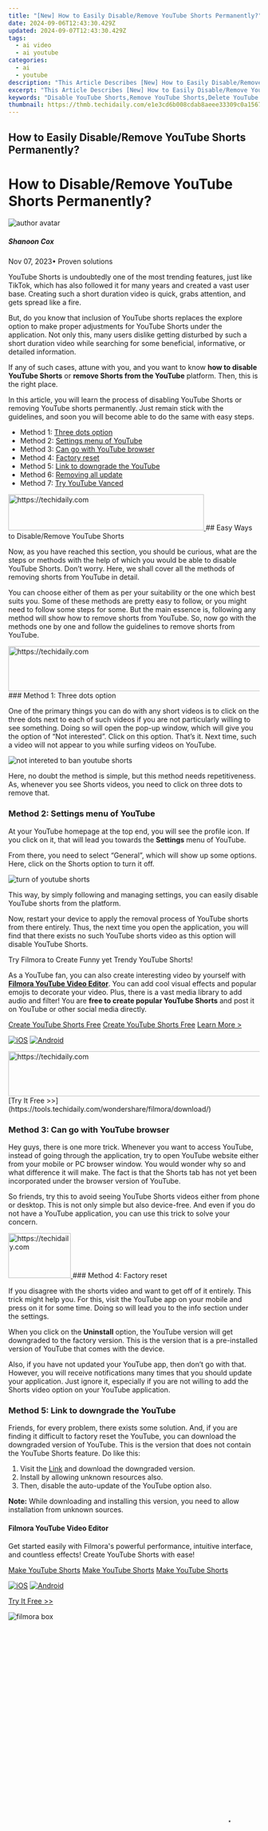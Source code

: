 ```yaml
---
title: "[New] How to Easily Disable/Remove YouTube Shorts Permanently?"
date: 2024-09-06T12:43:30.429Z
updated: 2024-09-07T12:43:30.429Z
tags:
  - ai video
  - ai youtube
categories:
  - ai
  - youtube
description: "This Article Describes [New] How to Easily Disable/Remove YouTube Shorts Permanently?"
excerpt: "This Article Describes [New] How to Easily Disable/Remove YouTube Shorts Permanently?"
keywords: "Disable YouTube Shorts,Remove YouTube Shorts,Delete YouTube Shorts,Turn Off YouTube Shorts,End YouTube Shorts,Uninstall YouTube Shorts,Eliminate YouTube Shorts,Eliminate YouTube Snippets,Stop YouTube Shorts,End YouTube Quick Views,Forget YouTube Shorts"
thumbnail: https://thmb.techidaily.com/e1e3cd6b008cdab8aeee33309c0a15674cf83671f125b94d0f79189ce7d24b4f.jpg
---
```


## How to Easily Disable/Remove YouTube Shorts Permanently?

# How to Disable/Remove YouTube Shorts Permanently?

![author avatar](https://images.wondershare.com/filmora/article-images/shannon-cox.jpg)

##### Shanoon Cox

 Nov 07, 2023• Proven solutions

YouTube Shorts is undoubtedly one of the most trending features, just like TikTok, which has also followed it for many years and created a vast user base. Creating such a short duration video is quick, grabs attention, and gets spread like a fire.

But, do you know that inclusion of YouTube shorts replaces the explore option to make proper adjustments for YouTube Shorts under the application. Not only this, many users dislike getting disturbed by such a short duration video while searching for some beneficial, informative, or detailed information.

If any of such cases, attune with you, and you want to know **how to disable YouTube Shorts** or **remove Shorts from the YouTube** platform. Then, this is the right place.

In this article, you will learn the process of disabling YouTube Shorts or removing YouTube shorts permanently. Just remain stick with the guidelines, and soon you will become able to do the same with easy steps.

* Method 1: [Three dots option](#1)
* Method 2: [Settings menu of YouTube](#2)
* Method 3: [Can go with YouTube browser](#3)
* Method 4: [Factory reset](#4)
* Method 5: [Link to downgrade the YouTube](#5)
* Method 6: [Removing all update](#6)
* Method 7: [Try YouTube Vanced](#7)

<!-- affiliate ads begin -->
<a href="https://aligracehair.sjv.io/c/5597632/2115949/19272" target="_top" id="2115949">
  <img src="//a.impactradius-go.com/display-ad/19272-2115949" border="0" alt="https://techidaily.com" width="392" height="72"/>
</a>
<img height="0" width="0" src="https://aligracehair.sjv.io/i/5597632/2115949/19272" style="position:absolute;visibility:hidden;" border="0" />
<!-- affiliate ads end -->
## Easy Ways to Disable/Remove YouTube Shorts

Now, as you have reached this section, you should be curious, what are the steps or methods with the help of which you would be able to disable YouTube Shorts. Don’t worry. Here, we shall cover all the methods of removing shorts from YouTube in detail.

You can choose either of them as per your suitability or the one which best suits you. Some of these methods are pretty easy to follow, or you might need to follow some steps for some. But the main essence is, following any method will show how to remove shorts from YouTube. So, now go with the methods one by one and follow the guidelines to remove shorts from YouTube.

<!-- affiliate ads begin -->
<a href="https://bluettiit.sjv.io/c/5597632/2114265/17093" target="_top" id="2114265">
  <img src="//a.impactradius-go.com/display-ad/17093-2114265" border="0" alt="https://techidaily.com" width="728" height="90"/>
</a>
<img height="0" width="0" src="https://bluettiit.sjv.io/i/5597632/2114265/17093" style="position:absolute;visibility:hidden;" border="0" />
<!-- affiliate ads end -->
### Method 1: Three dots option

One of the primary things you can do with any short videos is to click on the three dots next to each of such videos if you are not particularly willing to see something. Doing so will open the pop-up window, which will give you the option of “Not interested”. Click on this option. That’s it. Next time, such a video will not appear to you while surfing videos on YouTube.

![not intereted to ban youtube shorts](https://images.wondershare.com/filmora/disable-youtube-shorts-1.jpg)

Here, no doubt the method is simple, but this method needs repetitiveness. As, whenever you see Shorts videos, you need to click on three dots to remove that.

### Method 2: Settings menu of YouTube

At your YouTube homepage at the top end, you will see the profile icon. If you click on it, that will lead you towards the **Settings** menu of YouTube.

From there, you need to select “General”, which will show up some options. Here, click on the Shorts option to turn it off.

![turn of youtube shorts](https://images.wondershare.com/filmora/article-images/2023/04/turn-off-youtube-shorts.jpg)

This way, by simply following and managing settings, you can easily disable YouTube shorts from the platform.

Now, restart your device to apply the removal process of YouTube shorts from there entirely. Thus, the next time you open the application, you will find that there exists no such YouTube shorts video as this option will disable YouTube Shorts.

Try Filmora to Create Funny yet Trendy YouTube Shorts!

As a YouTube fan, you can also create interesting video by yourself with [**Filmora YouTube Video Editor**](https://tools.techidaily.com/wondershare/filmora/download/). You can add cool visual effects and popular emojis to decorate your video. Plus, there is a vast media library to add audio and filter! You are **free to create popular YouTube Shorts** and post it on YouTube or other social media directly.

[Create YouTube Shorts Free](https://tools.techidaily.com/wondershare/filmora/download/) [Create YouTube Shorts Free](https://tools.techidaily.com/wondershare/filmora/download/) [Learn More >](https://tools.techidaily.com/wondershare/filmora/download/)

[![iOS](https://images.wondershare.com/assets/images-common/badges-apple.svg)](https://app.adjust.com/w06dr6m%5F19za1f6) [![Android](https://images.wondershare.com/assets/images-common/badges-google.svg) ](https://app.adjust.com/w06dr6m%5F19za1f6)

<!-- affiliate ads begin -->
<a href="https://appsumo.8odi.net/c/5597632/2132160/7443" target="_top" id="2132160">
  <img src="//a.impactradius-go.com/display-ad/7443-2132160" border="0" alt="https://techidaily.com" width="600" height="90"/>
</a>
<img height="0" width="0" src="https://appsumo.8odi.net/i/5597632/2132160/7443" style="position:absolute;visibility:hidden;" border="0" />
<!-- affiliate ads end -->
[Try It Free >>](https://tools.techidaily.com/wondershare/filmora/download/)

### Method 3: Can go with YouTube browser

Hey guys, there is one more trick. Whenever you want to access YouTube, instead of going through the application, try to open YouTube website either from your mobile or PC browser window. You would wonder why so and what difference it will make. The fact is that the Shorts tab has not yet been incorporated under the browser version of YouTube.

So friends, try this to avoid seeing YouTube Shorts videos either from phone or desktop. This is not only simple but also device-free. And even if you do not have a YouTube application, you can use this trick to solve your concern.

<!-- affiliate ads begin -->
<a href="https://aligracehair.sjv.io/c/5597632/2135351/19272" target="_top" id="2135351">
  <img src="//a.impactradius-go.com/display-ad/19272-2135351" border="0" alt="https://techidaily.com" width="125" height="90"/>
</a>
<img height="0" width="0" src="https://aligracehair.sjv.io/i/5597632/2135351/19272" style="position:absolute;visibility:hidden;" border="0" />
<!-- affiliate ads end -->
### Method 4: Factory reset

If you disagree with the shorts video and want to get off of it entirely. This trick might help you. For this, visit the YouTube app on your mobile and press on it for some time. Doing so will lead you to the info section under the settings.

When you click on the **Uninstall** option, the YouTube version will get downgraded to the factory version. This is the version that is a pre-installed version of YouTube that comes with the device.

Also, if you have not updated your YouTube app, then don’t go with that. However, you will receive notifications many times that you should update your application. Just ignore it, especially if you are not willing to add the Shorts video option on your YouTube application.

### Method 5: Link to downgrade the YouTube

Friends, for every problem, there exists some solution. And, if you are finding it difficult to factory reset the YouTube, you can download the downgraded version of YouTube. This is the version that does not contain the YouTube Shorts feature. Do like this:

1. Visit the [Link](https://www.apkmirror.com/apk/google-inc/youtube/youtube-14-12-56-release/youtube-14-12-56-16-android-apk-download/) and download the downgraded version.
2. Install by allowing unknown resources also.
3. Then, disable the auto-update of the YouTube option also.

**Note:** While downloading and installing this version, you need to allow installation from unknown sources.

#### Filmora YouTube Video Editor

Get started easily with Filmora's powerful performance, intuitive interface, and countless effects! Create YouTube Shorts with ease!

[Make YouTube Shorts](https://tools.techidaily.com/wondershare/filmora/download/) [Make YouTube Shorts](https://tools.techidaily.com/wondershare/filmora/download/) [Make YouTube Shorts](https://tools.techidaily.com/wondershare/filmora/download/)

[![iOS](https://images.wondershare.com/assets/images-common/badges-apple.svg)](https://app.adjust.com/w06dr6m%5F19za1f6) [![Android](https://images.wondershare.com/assets/images-common/badges-google.svg) ](https://app.adjust.com/w06dr6m%5F19za1f6)

[Try It Free >>](https://tools.techidaily.com/wondershare/filmora/download/)

![filmora box](https://images.wondershare.com/filmora/banner/filmora-latest-product-box-right-side.png)

<!-- affiliate ads begin -->
<span id="1484963">
					<video width="864" height="864" style="cursor:pointer"
           poster="//a.impactradius-go.com/display-clicktoplayimage/1484963.png"
           onclick="if(!this.playClicked){this.play();this.setAttribute('controls',true);this.playClicked=true;}">
	   <source src="//a.impactradius-go.com/display-ad/16446-1484963">
	   <img src="//a.impactradius-go.com/display-clicktoplayimage/1484963.png" style="border: none; height: 100%; width: 100%; object-fit: contain">
	</video>
	<div style="width:540px;text-align:center"><a href="javascript:window.open(decodeURIComponent('https%3A%2F%2Flaganoo.pxf.io%2Fc%2F5597632%2F1484963%2F16446'), '_blank');void(0);">Click here</a></div>
</span>
<img height="0" width="0" src="https://imp.pxf.io/i/5597632/1484963/16446" style="position:absolute;visibility:hidden;" border="0" />
<!-- affiliate ads end -->
<!-- affiliate ads begin -->
<a href="https://appsumo.8odi.net/c/5597632/2123740/7443" target="_top" id="2123740">
  <img src="//a.impactradius-go.com/display-ad/7443-2123740" border="0" alt="https://techidaily.com" width="728" height="90"/>
</a>
<img height="0" width="0" src="https://appsumo.8odi.net/i/5597632/2123740/7443" style="position:absolute;visibility:hidden;" border="0" />
<!-- affiliate ads end -->
### Method 6: Removing all update

There exists one more simple trick to understand how to turn off YouTube Shorts. That is to remove all update options. How to do that, follow the below-mentioned steps you can do so.

On your smartphone, open the **Settings** \> **Apps** or **Manage Apps** option > choose **YouTube** app> at the top right end, click on three dots there > click on **Uninstall Updates**. That will replace your YouTube app with that of the older version of YouTube.

![filmora](https://images.wondershare.com/filmora/disable-youtube-shorts-4.jpg)

<!-- affiliate ads begin -->
<a href="https://aidotcom.pxf.io/c/5597632/2134499/19576" target="_top" id="2134499">
  <img src="//a.impactradius-go.com/display-ad/19576-2134499" border="0" alt="https://techidaily.com" width="600" height="90"/>
</a>
<img height="0" width="0" src="https://aidotcom.pxf.io/i/5597632/2134499/19576" style="position:absolute;visibility:hidden;" border="0" />
<!-- affiliate ads end -->
Using this method, you can remove shorts easily from YouTube. And, it is not going to take much amount of time. So, go and follow the steps.

### Method 7: Try YouTube Vanced

Wait, the list is not over yet. If none of the previous methods work, try **YouTube Vanced**, the advanced and premium version of YouTube to get rid of YouTube Shorts. Well, not only that, but YouTube Vanced also comes up with multiple services that you can enjoy along with it, such as disabling YouTube Shorts, blocking ads, stories, or any of the sponsored features.

If not sure how to go about it, then let’s have a look over the following steps that will guide you to get YouTube Vanced.

**Step 1: Download YouTube Vanced**

First, download the YouTube Vanced application from its website.

**Step 2: Install and complete the setup process**

After that, complete the installation process and follow the on-screen direction rightly to make it work effectively for you.

**Note:** If you are downloading from the website, not from the app store, then there might appear the warning. So ignore that and go with the downloading and installation process.

**Step 3: Open application and visit settings**

Once you have launched the application, under the settings, you need to go for the **Vanced settings** option> there opt for "Ad settings" > at the end of the page, switch on the **Shorts shelf**.

![filmora](https://images.wondershare.com/filmora/disable-youtube-shorts-5.jpg)

Doing so will disable the YouTube Shorts option from the **Home** screen.

Alternatively, remove the **YouTube Shorts** button also from the screen. Under the “Vanced settings” > Visit **Layout settings** \> Switch on the **Comments location** option. That will further remove the Shorts button from the bottom end of the Home screen of the YouTube page.

![filmora](https://images.wondershare.com/filmora/disable-youtube-shorts-6.jpg)

<!-- affiliate ads begin -->
<a href="https://appsumo.8odi.net/c/5597632/2130873/7443" target="_top" id="2130873">
  <img src="//a.impactradius-go.com/display-ad/7443-2130873" border="0" alt="https://techidaily.com" width="600" height="90"/>
</a>
<img height="0" width="0" src="https://appsumo.8odi.net/i/5597632/2130873/7443" style="position:absolute;visibility:hidden;" border="0" />
<!-- affiliate ads end -->
Voila, now you can say that you get rid of those shorts videos by removing shorts from YouTube using YouTube Vanced option.

Thus, following the methods mentioned above gives you multiple ways to turn off shorts on YouTube. I hope that now you will be able to use YouTube without any concern or interference of YouTube Shorts videos.

![filmora logo](https://neveragain.allstatics.com/2019/assets/icon/logo/filmora-horizontal.svg)

<!-- affiliate ads begin -->
<a href="https://bluettius.sjv.io/c/5597632/2139110/17108" target="_top" id="2139110">
  <img src="//a.impactradius-go.com/display-ad/17108-2139110" border="0" alt="https://techidaily.com" width="468" height="60"/>
</a>
<img height="0" width="0" src="https://bluettius.sjv.io/i/5597632/2139110/17108" style="position:absolute;visibility:hidden;" border="0" />
<!-- affiliate ads end -->
## A cross-platform for making videos anywhere for all creators

![filmora-02](https://images.wondershare.com/filmora/filmora12/side_brand_filmora12.png)

 Why your video editing isn't good enough? How about some creative inspo?

* 100 Million+ Users
* 150+ Countries and Regions
* 4 Million+ Social Media Followers
* 5 Million+ Stock Media for Use

[Try It Free](https://tools.techidaily.com/wondershare/filmora/download/) [Try It Free](https://tools.techidaily.com/wondershare/filmora/download/)

[Try It Free](https://apps.apple.com/app/apple-store/id1459336970?pt=169436&ct=official-website&mt=8)

[Try It Free](https://app.adjust.com/b0k9hf2%5F4bsu85t)

 \* Secure Download

![filmora12](https://images.wondershare.com/filmora/12-filmora/img/filmora12-01.png)

<!-- affiliate ads begin -->
<span id="1993647">
					<video width="128" height="480" style="cursor:pointer"
           poster="//a.impactradius-go.com/display-clicktoplayimage/1993647.png"
           onclick="if(!this.playClicked){this.play();this.setAttribute('controls',true);this.playClicked=true;}">
	   <source src="//a.impactradius-go.com/display-ad/22993-1993647">
	   <img src="//a.impactradius-go.com/display-clicktoplayimage/1993647.png" style="border: none; height: 100%; width: 100%; object-fit: contain">
	</video>
	<div style="width:80px;text-align:center"><a href="javascript:window.open(decodeURIComponent('https%3A%2F%2Fhomestyler.sjv.io%2Fc%2F5597632%2F1993647%2F22993'), '_blank');void(0);">Click here</a></div>
</span>
<img height="0" width="0" src="https://imp.pxf.io/i/5597632/1993647/22993" style="position:absolute;visibility:hidden;" border="0" />
<!-- affiliate ads end -->
<!-- affiliate ads begin -->
<a href="https://appsumo.8odi.net/c/5597632/2118304/7443" target="_top" id="2118304">
  <img src="//a.impactradius-go.com/display-ad/7443-2118304" border="0" alt="https://techidaily.com" width="600" height="90"/>
</a>
<img height="0" width="0" src="https://appsumo.8odi.net/i/5597632/2118304/7443" style="position:absolute;visibility:hidden;" border="0" />
<!-- affiliate ads end -->
### Conclusion

YouTube has always been the favorite choice for many users to explain videos under the same platform just a few steps away. Somehow, the YouTube Shorts will not be a good choice for those dedicated users who always explore YouTube for detailed videos or information.

Thus, keeping that issue in mind, this article assisted with both the ways to turn off YouTube shorts or remove YouTube shorts with simple steps.

So, friends, let’s not wait for anymore. Scroll up the article and get a detailed steps-wise guide and get a good grab of the process. So that your concern will get resolved, and soon you will be able to access the platform with the last look.

![author avatar](https://images.wondershare.com/filmora/article-images/shannon-cox.jpg)

Shanoon Cox

Shanoon Cox is a writer and a lover of all things video.

Follow @Shanoon Cox

<span class="atpl-alsoreadstyle">Also read:</span>
<div><ul>
<li><a href="https://facebook-video-share.techidaily.com/new-2024-approved-essential-5-gaming-earbuds-for-video-creators/"><u>[New] 2024 Approved  Essential 5 Gaming Earbuds for Video Creators</u></a></li>
<li><a href="https://tiktok-clips.techidaily.com/new-2024-approved-moments-in-music-hot-20-rap-songs-dominating-tiktok/"><u>[New] 2024 Approved  Moments in Music  Hot 20 Rap Songs Dominating TikTok</u></a></li>
<li><a href="https://youtube-videos.techidaily.com/new-alternative-classics-new-filmmaking-titles-to-love/"><u>[New] Alternative Classics  New Filmmaking Titles to Love</u></a></li>
<li><a href="https://youtube-videos.techidaily.com/new-creating-a-cash-flow-from-content-youtubes-monetization-techniques-for-the-future/"><u>[New] Creating a Cash Flow From Content  YouTube's Monetization Techniques for the Future</u></a></li>
<li><a href="https://youtube-videos.techidaily.com/new-essential-steps-to-implement-video-card-anchors-on-youtube/"><u>[New] Essential Steps to Implement Video Card Anchors on YouTube</u></a></li>
<li><a href="https://facebook-record-videos.techidaily.com/new-in-2024-best-youtube-to-webm-tools-a-compreenasive-review-and-ranking/"><u>[New] In 2024, Best YouTube-to-WebM Tools  A Compreenasive Review & Ranking</u></a></li>
<li><a href="https://extra-support.techidaily.com/new-speed-photography-showdown-gopro-hero-4-vs-ghost-s-drift/"><u>[New] Speed Photography Showdown  GoPro Hero 4 VS Ghost-S Drift</u></a></li>
<li><a href="https://vp-tips.techidaily.com/new-ultimate-software-guide-for-tempo-alteration-for-2024/"><u>[New] Ultimate Software Guide for Tempo Alteration for 2024</u></a></li>
<li><a href="https://screen-capture.techidaily.com/updated-2024-approved-innovative-strategies-for-displaying-your-screen-in-google-meet/"><u>[Updated] 2024 Approved  Innovative Strategies for Displaying Your Screen in Google Meet</u></a></li>
<li><a href="https://youtube-videos.techidaily.com/updated-champion-toolkit-10-budget-friendly-caption-extractors/"><u>[Updated] Champion Toolkit  10 Budget-Friendly Caption Extractors</u></a></li>
<li><a href="https://youtube-videos.techidaily.com/updated-efficient-viewing-the-comprehensive-guide-for-creating-youtube-watch-later-lists/"><u>[Updated] Efficient Viewing  The Comprehensive Guide for Creating YouTube Watch Later Lists</u></a></li>
<li><a href="https://youtube-videos.techidaily.com/updated-elevate-engagement-posting-youtube-video-on-fb/"><u>[Updated] Elevate Engagement  Posting YouTube Video on FB</u></a></li>
<li><a href="https://youtube-videos.techidaily.com/updated-elevate-your-videography-premiere-to-youtube-upload/"><u>[Updated] Elevate Your Videography  Premiere to YouTube Upload</u></a></li>
<li><a href="https://twitter-clips.techidaily.com/updated-in-2024-leveraging-tiktok-videos-for-twitter-audiences/"><u>[Updated] In 2024, Leveraging TikTok Videos for Twitter Audiences</u></a></li>
<li><a href="https://facebook-video-recording.techidaily.com/updated-the-beginners-pathway-to-leveraging-facebook-statistics/"><u>[Updated] The Beginner's Pathway to Leveraging Facebook Statistics</u></a></li>
<li><a href="https://extra-hints.techidaily.com/2024-approved-achieving-perfect-fisheye-sphere-shots/"><u>2024 Approved  Achieving Perfect Fisheye Sphere Shots</u></a></li>
<li><a href="https://youtube-videos.techidaily.com/2024-approved-channel-marketing-making-a-trailer-that-sells-more/"><u>2024 Approved  Channel Marketing  Making a Trailer that Sells More</u></a></li>
<li><a href="https://youtube-videos.techidaily.com/2024-approved-decoding-the-mystery-of-youtube-shorts/"><u>2024 Approved  Decoding the Mystery of YouTube Shorts</u></a></li>
<li><a href="https://youtube-videos.techidaily.com/2024-approved-diving-into-the-world-of-youtube-search-engine-rankings/"><u>2024 Approved  Diving Into the World of YouTube Search Engine Rankings</u></a></li>
<li><a href="https://youtube-videos.techidaily.com/2024-approved-driving-results-with-effective-youtube-advertising/"><u>2024 Approved  Driving Results with Effective YouTube Advertising</u></a></li>
<li><a href="https://youtube-videos.techidaily.com/2024-approved-enhance-your-yt-summary-top-notch-template-guides/"><u>2024 Approved  Enhance Your YT Summary  Top-Notch Template Guides</u></a></li>
<li><a href="https://youtube-videos.techidaily.com/2024-approved-epicurean-envoys-the-best-food-vloggers-to-watch/"><u>2024 Approved  Epicurean Envoys  The Best Food Vloggers to Watch</u></a></li>
<li><a href="https://youtube-videos.techidaily.com/2024-approved-erasing-the-spotlight-hide-visuals-in-shared-media/"><u>2024 Approved  Erasing the Spotlight  Hide Visuals in Shared Media</u></a></li>
<li><a href="https://ai-editing-video.techidaily.com/2024-approved-10-best-sony-lut-for-different-purposes/"><u>2024 Approved 10 Best Sony LUT for Different Purposes</u></a></li>
<li><a href="https://screen-mirror.techidaily.com/3-methods-to-mirror-oneplus-ace-2v-to-roku-drfone-by-drfone-android/"><u>3 Methods to Mirror OnePlus Ace 2V to Roku | Dr.fone</u></a></li>
<li><a href="https://youtube-videos.techidaily.com/7-easy-steps-for-a-subscriber-surge-on-youtube-for-2024/"><u>7 Easy Steps for a Subscriber Surge on YouTube for 2024</u></a></li>
<li><a href="https://techidaily.com/all-things-you-need-to-know-about-wipe-datafactory-reset-for-samsung-galaxy-a14-4g-drfone-by-drfone-reset-android-reset-android/"><u>All Things You Need to Know about Wipe Data/Factory Reset For Samsung Galaxy A14 4G | Dr.fone</u></a></li>
<li><a href="https://youtube-videos.techidaily.com/comedic-choreography-producing-funny-mock-films-for-2024/"><u>Comedic Choreography  Producing Funny Mock Films for 2024</u></a></li>
<li><a href="https://fake-location.techidaily.com/fixing-foneazy-mockgo-not-working-on-oppo-find-x7-drfone-by-drfone-virtual-android/"><u>Fixing Foneazy MockGo Not Working On Oppo Find X7 | Dr.fone</u></a></li>
<li><a href="https://location-social.techidaily.com/how-to-change-location-on-tiktok-to-see-more-content-on-your-apple-iphone-xr-drfone-by-drfone-virtual-ios/"><u>How to Change Location on TikTok to See More Content On your Apple iPhone XR | Dr.fone</u></a></li>
<li><a href="https://easy-unlock-android.techidaily.com/how-to-change-realme-gt-neo-5-se-lock-screen-password-by-drfone-android/"><u>How To Change Realme GT Neo 5 SE Lock Screen Password?</u></a></li>
<li><a href="https://blog-min.techidaily.com/how-to-rescue-lost-music-from-lava-storm-5g-by-fonelab-android-recover-music/"><u>How to Rescue Lost Music from Lava Storm 5G</u></a></li>
<li><a href="https://youtube-videos.techidaily.com/in-2024-10-best-travel-youtube-channels-to-follow/"><u>In 2024, 10 Best Travel Youtube Channels to Follow</u></a></li>
<li><a href="https://youtube-videos.techidaily.com/in-2024-beam-it-up-a-step-by-step-approach-to-youtube-video-luminance/"><u>In 2024, Beam It Up  A Step-By-Step Approach to YouTube Video Luminance</u></a></li>
<li><a href="https://youtube-videos.techidaily.com/in-2024-bulk-buy-subscribers-cost-effective-growth-strategy/"><u>In 2024, Bulk Buy Subscribers  Cost-Effective Growth Strategy</u></a></li>
<li><a href="https://youtube-videos.techidaily.com/in-2024-crafting-the-quintessential-thumbnails-for-live-video-success/"><u>In 2024, Crafting the Quintessential Thumbnails for Live Video Success</u></a></li>
<li><a href="https://youtube-videos.techidaily.com/in-2024-effortless-playlist-pivot-the-top-5-spotify-to-youtube-tools/"><u>In 2024, Effortless Playlist Pivot  The Top 5 Spotify-to-YouTube Tools</u></a></li>
<li><a href="https://android-transfer.techidaily.com/in-2024-how-can-you-transfer-files-from-oppo-a78-5g-to-iphone-151413-drfone-by-drfone-transfer-from-android-transfer-from-android/"><u>In 2024, How Can You Transfer Files From Oppo A78 5G To iPhone 15/14/13? | Dr.fone</u></a></li>
<li><a href="https://apple-account.techidaily.com/in-2024-turning-off-two-factor-authentication-on-apple-iphone-7-plus-5-tips-you-must-know-by-drfone-ios/"><u>In 2024, Turning Off Two Factor Authentication On Apple iPhone 7 Plus? 5 Tips You Must Know</u></a></li>
<li><a href="https://youtube-videos.techidaily.com/quick-start-guide-to-your-channels-easy-sign-up-button/"><u>Quick-Start Guide to Your Channel's Easy Sign Up Button</u></a></li>
<li><a href="https://youtube-videos.techidaily.com/skyrocketing-viewership-youtubes-quintessential-5-marketing-strategies/"><u>Skyrocketing Viewership - YouTube's Quintessential 5 Marketing Strategies</u></a></li>
<li><a href="https://unlock-android.techidaily.com/still-using-pattern-locks-with-vivo-v30-tips-tricks-and-helpful-advice-by-drfone-android/"><u>Still Using Pattern Locks with Vivo V30? Tips, Tricks and Helpful Advice</u></a></li>
<li><a href="https://youtube-videos.techidaily.com/tailoring-melodies-for-youtube-personalized-list-creation/"><u>Tailoring Melodies for YouTube  Personalized List Creation</u></a></li>
<li><a href="https://youtube-videos.techidaily.com/the-art-of-disguising-reality-learn-free-green-screen-techniques-via-vfx-leaders-on-4-video-platforms/"><u>The Art of Disguising Reality  Learn Free Green Screen Techniques via VFX Leaders on 4 Video Platforms</u></a></li>
<li><a href="https://youtube-videos.techidaily.com/unleash-potential-with-these-essential-editing-tips-for-beginners/"><u>Unleash Potential with These Essential Editing Tips for Beginners</u></a></li>
<li><a href="https://youtube-videos.techidaily.com/youtube-sub4sub-does-it-really-work/"><u>YouTube Sub4Sub  Does It Really Work?</u></a></li>
</ul></div>

<ins class="adsbygoogle"
      style="display:block"
      data-ad-client="ca-pub-7571918770474297"
      data-ad-slot="8358498916"
      data-ad-format="auto"
      data-full-width-responsive="true"></ins>